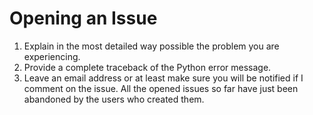 # Opening an Issue
1. Explain in the most detailed way possible the problem you are experiencing.
2. Provide a complete traceback of the Python error message.
3. Leave an email address or at least make sure you will be notified if I comment on the issue. All the opened issues so far have just been abandoned by the users who created them.
